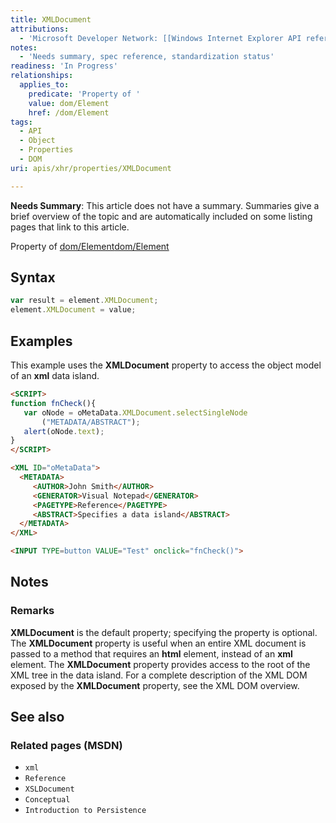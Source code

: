 ```yaml
---
title: XMLDocument
attributions:
  - 'Microsoft Developer Network: [[Windows Internet Explorer API reference](http://msdn.microsoft.com/en-us/library/ie/hh828809%28v=vs.85%29.aspx) Article]'
notes:
  - 'Needs summary, spec reference, standardization status'
readiness: 'In Progress'
relationships:
  applies_to:
    predicate: 'Property of '
    value: dom/Element
    href: /dom/Element
tags:
  - API
  - Object
  - Properties
  - DOM
uri: apis/xhr/properties/XMLDocument

---
```

**Needs Summary**: This article does not have a summary. Summaries give a brief overview of the topic and are automatically included on some listing pages that link to this article.

Property of [dom/Element](/dom/Element)[dom/Element](/dom/Element)

## <span>Syntax</span>

``` js
var result = element.XMLDocument;
element.XMLDocument = value;
```

## <span>Examples</span>

This example uses the **XMLDocument** property to access the object model of an **xml** data island.

``` html
<SCRIPT>
function fnCheck(){
   var oNode = oMetaData.XMLDocument.selectSingleNode
       ("METADATA/ABSTRACT");
   alert(oNode.text);
}
</SCRIPT>

<XML ID="oMetaData">
  <METADATA>
     <AUTHOR>John Smith</AUTHOR>
     <GENERATOR>Visual Notepad</GENERATOR>
     <PAGETYPE>Reference</PAGETYPE>
     <ABSTRACT>Specifies a data island</ABSTRACT>
  </METADATA>
</XML>

<INPUT TYPE=button VALUE="Test" onclick="fnCheck()">
```

## <span>Notes</span>

### <span>Remarks</span>

**XMLDocument** is the default property; specifying the property is optional. The **XMLDocument** property is useful when an entire XML document is passed to a method that requires an **html** element, instead of an **xml** element. The **XMLDocument** property provides access to the root of the XML tree in the data island. For a complete description of the XML DOM exposed by the **XMLDocument** property, see the XML DOM overview.

## <span>See also</span>

### <span>Related pages (MSDN)</span>

-   `xml`
-   `Reference`
-   `XSLDocument`
-   `Conceptual`
-   `Introduction to Persistence`
